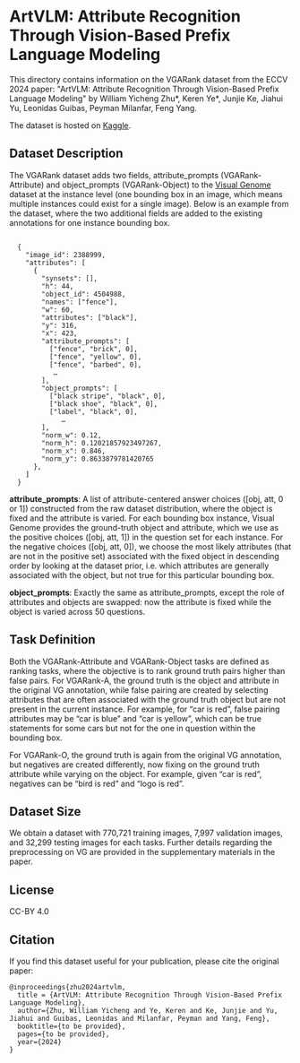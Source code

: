 # ArtVLM: Attribute Recognition Through Vision-Based Prefix Language Modeling

This directory contains information on the VGARank dataset from the ECCV 2024 paper:
"ArtVLM: Attribute Recognition Through Vision-Based Prefix Language Modeling"
by William Yicheng Zhu*, Keren Ye*, Junjie Ke, Jiahui Yu, Leonidas Guibas, Peyman Milanfar, Feng Yang.

The dataset is hosted on [Kaggle](https://www.kaggle.com/datasets/googleai/vgarank).

## Dataset Description
The VGARank dataset adds two fields, attribute_prompts (VGARank-Attribute) and object_prompts (VGARank-Object) to the [Visual Genome](https://homes.cs.washington.edu/~ranjay/visualgenome/index.html) dataset at the instance level (one bounding box in an image, which means multiple instances could exist for a single image). Below is an example from the dataset, where the two additional fields are added to the existing annotations for one instance bounding box.

<pre><code>
  {
    "image_id": 2388999,
    "attributes": [
      {
        "synsets": [],
        "h": 44,
        "object_id": 4504988,
        "names": ["fence"],
        "w": 60,
        "attributes": ["black"],
        "y": 316,
        "x": 423,
        "attribute_prompts": [
          ["fence", "brick", 0],
          ["fence", "yellow", 0],
          ["fence", "barbed", 0],
           …
        ],
        "object_prompts": [
          ["black stripe", "black", 0],
          ["black shoe", "black", 0],
          ["label", "black", 0],
	         …
        ],
        "norm_w": 0.12,
        "norm_h": 0.12021857923497267,
        "norm_x": 0.846,
        "norm_y": 0.8633879781420765
      },
    ]
  }
</code></pre>


<b>attribute_prompts</b>:
A list of attribute-centered answer choices ([obj, att, 0 or 1]) constructed from the raw dataset distribution, where the object is fixed and the attribute is varied.
For each bounding box instance, Visual Genome provides the ground-truth object and attribute, which we use as the positive choices ([obj, att, 1]) in the question set for each instance. 
For the negative choices ([obj, att, 0]), we choose the most likely attributes (that are not in the positive set) associated with the fixed object in descending order by looking at the dataset prior, i.e. which attributes are generally associated with the object, but not true for this particular bounding box.

<b>object_prompts</b>:
Exactly the same as attribute_prompts, except the role of attributes and objects are swapped: now the attribute is fixed while the object is varied across 50 questions.


## Task Definition
Both the VGARank-Attribute and VGARank-Object tasks are defined as ranking tasks, where the objective is to rank ground truth pairs higher than false pairs. For VGARank-A, the ground truth is the object and attribute in the original VG annotation, while false pairing are created by selecting attributes that are often associated with the ground truth object but are not present in the current instance. For example, for “car is red”, false pairing attributes may be “car is blue” and “car is yellow”, which can be true statements for some cars but not for the one in question within the bounding box.

For VGARank-O, the ground truth is again from the original VG annotation, but negatives are created differently, now fixing on the ground truth attribute while varying on the object. For example, given “car is red”, negatives can be “bird is red” and “logo is red”.

## Dataset Size
We obtain a dataset with 770,721 training images, 7,997 validation images, and 32,299 testing images for each tasks. Further details regarding the preprocessing on VG are provided in the supplementary materials in the paper.

## License
CC-BY 4.0

## Citation

If you find this dataset useful for your publication, please cite the original paper:

```
@inproceedings{zhu2024artvlm,
  title = {ArtVLM: Attribute Recognition Through Vision-Based Prefix Language Modeling},
  author={Zhu, William Yicheng and Ye, Keren and Ke, Junjie and Yu, Jiahui and Guibas, Leonidas and Milanfar, Peyman and Yang, Feng},
  booktitle={to be provided},
  pages={to be provided},
  year={2024}
}
```
